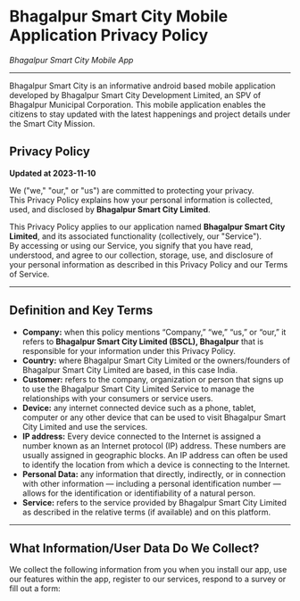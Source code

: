 # Bhagalpur Smart City Mobile Application Privacy Policy

*Bhagalpur Smart City Mobile App*

---

Bhagalpur Smart City is an informative android based mobile application developed by Bhagalpur Smart City Development Limited, an SPV of Bhagalpur Municipal Corporation. This mobile application enables the citizens to stay updated with the latest happenings and project details under the Smart City Mission.

## Privacy Policy
**Updated at 2023-11-10**

We ("we," "our," or "us") are committed to protecting your privacy.  
This Privacy Policy explains how your personal information is collected, used, and disclosed by **Bhagalpur Smart City Limited**.

This Privacy Policy applies to our application named **Bhagalpur Smart City Limited**, and its associated functionality (collectively, our "Service").  
By accessing or using our Service, you signify that you have read, understood, and agree to our collection, storage, use, and disclosure of your personal information as described in this Privacy Policy and our Terms of Service.

---

## Definition and Key Terms

- **Company:** when this policy mentions “Company,” “we,” “us,” or “our,” it refers to **Bhagalpur Smart City Limited (BSCL), Bhagalpur** that is responsible for your information under this Privacy Policy.  
- **Country:** where Bhagalpur Smart City Limited or the owners/founders of Bhagalpur Smart City Limited are based, in this case India.  
- **Customer:** refers to the company, organization or person that signs up to use the Bhagalpur Smart City Limited Service to manage the relationships with your consumers or service users.  
- **Device:** any internet connected device such as a phone, tablet, computer or any other device that can be used to visit Bhagalpur Smart City Limited and use the services.  
- **IP address:** Every device connected to the Internet is assigned a number known as an Internet protocol (IP) address. These numbers are usually assigned in geographic blocks. An IP address can often be used to identify the location from which a device is connecting to the Internet.  
- **Personal Data:** any information that directly, indirectly, or in connection with other information — including a personal identification number — allows for the identification or identifiability of a natural person.  
- **Service:** refers to the service provided by Bhagalpur Smart City Limited as described in the relative terms (if available) and on this platform.  

---

## What Information/User Data Do We Collect?

We collect the following information from you when you install our app, use our features within the app, register to our services, respond to a survey or fill out a form:

